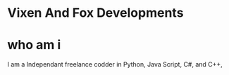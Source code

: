 # Vixen And Fox Developments


# who am i
I am a Independant freelance codder in Python, Java Script, C#, and C++,


